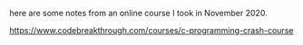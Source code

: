 here are some notes from an online course I took in November 2020.

https://www.codebreakthrough.com/courses/c-programming-crash-course
